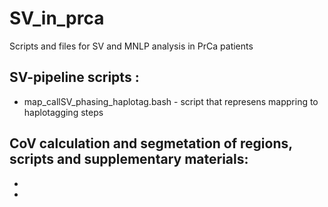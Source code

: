 # SV_in_prca
Scripts and files for SV and MNLP analysis in PrCa patients
## SV-pipeline scripts :
- map_callSV_phasing_haplotag.bash - script that represens mappring to haplotagging steps

## CoV calculation and segmetation of regions, scripts and supplementary materials: 
- 
- 
